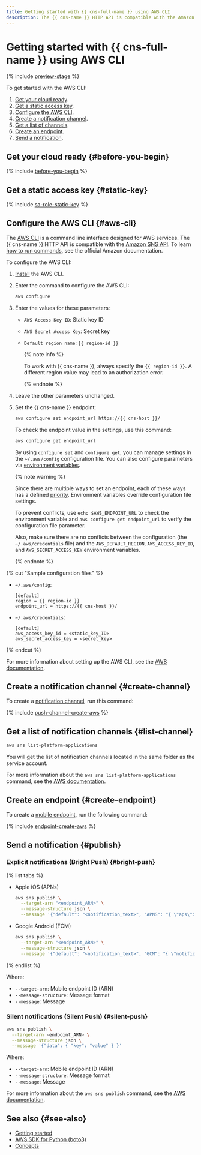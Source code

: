 ```yaml
---
title: Getting started with {{ cns-full-name }} using AWS CLI
description: The {{ cns-name }} HTTP API is compatible with the Amazon SNS API.
---
```


# Getting started with {{ cns-full-name }} using AWS CLI

{% include [preview-stage](../../_includes/notifications/preview-stage.md) %}

To get started with the AWS CLI:
1. [Get your cloud ready](#before-you-begin).
1. [Get a static access key](#static-key).
1. [Configure the AWS CLI](#aws-cli).
1. [Create a notification channel](#create-channel).
1. [Get a list of channels](#list-channel).
1. [Create an endpoint](#create-endpoint).
1. [Send a notification](#publish).

## Get your cloud ready {#before-you-begin}

{% include [before-you-begin](../../_tutorials/_tutorials_includes/before-you-begin.md) %}

## Get a static access key {#static-key}

{% include [sa-role-static-key](../../_includes/notifications/sa-role-static-key.md) %}

## Configure the AWS CLI {#aws-cli}

The [AWS CLI](https://aws.amazon.com/cli/) is a command line interface designed for AWS services. The {{ cns-name }} HTTP API is compatible with the [Amazon SNS API](https://docs.aws.amazon.com/sns/latest/api/welcome.html). To learn [how to run commands](https://awscli.amazonaws.com/v2/documentation/api/latest/reference/index.html), see the official Amazon documentation.

To configure the AWS CLI:
1. [Install](https://docs.aws.amazon.com/cli/latest/userguide/getting-started-install.html) the AWS CLI.
1. Enter the command to configure the AWS CLI:

   ```bash
   aws configure
   ```

1. Enter the values for these parameters:
    * `AWS Access Key ID`: Static key ID
    * `AWS Secret Access Key`: Secret key
    * `Default region name`: `{{ region-id }}`

      {% note info %}

      To work with {{ cns-name }}, always specify the `{{ region-id }}`. A different region value may lead to an authorization error.

      {% endnote %}

1. Leave the other parameters unchanged.
1. Set the {{ cns-name }} endpoint:

    ```bash
    aws configure set endpoint_url https://{{ cns-host }}/
    ```
   To check the endpoint value in the settings, use this command:

    ```bash
    aws configure get endpoint_url
    ```
   
   By using `configure set` and `configure get`, you can manage settings in the `~/.aws/config` configuration file. You can also configure parameters via [environment variables](https://docs.aws.amazon.com/cli/latest/userguide/cli-configure-endpoints.html#endpoints-global).

    {% note warning %}

     Since there are multiple ways to set an endpoint, each of these ways has a defined [priority](https://docs.aws.amazon.com/cli/latest/userguide/cli-configure-envvars.html#envvars-list-AWS_ENDPOINT_URL). Environment variables override configuration file settings.
     
     To prevent conflicts, use `echo $AWS_ENDPOINT_URL` to check the environment variable and `aws configure get endpoint_url` to verify the configuration file parameter.

     Also, make sure there are no conflicts between the configuration (the `~/.aws/credentials` file) and the `AWS_DEFAULT_REGION`, `AWS_ACCESS_KEY_ID`, and `AWS_SECRET_ACCESS_KEY` environment variables.
     
     {% endnote %}

{% cut "Sample configuration files" %}

* `~/.aws/config`:

  ```text
  [default]
  region = {{ region-id }}
  endpoint_url = https://{{ cns-host }}/
  ```

* `~/.aws/credentials`:

  ```text
  [default]
  aws_access_key_id = <static_key_ID>
  aws_secret_access_key = <secret_key>
  ```

{% endcut %}

For more information about setting up the AWS CLI, see the [AWS documentation](https://docs.aws.amazon.com/cli/latest/userguide/cli-configure-quickstart.html).

## Create a notification channel {#create-channel}

To create a [notification channel](../concepts/index.md#channels), run this command:

{% include [push-channel-create-aws](../../_includes/notifications/push-channel-create-aws.md) %}


## Get a list of notification channels {#list-channel}

```bash
aws sns list-platform-applications
```

You will get the list of notification channels located in the same folder as the service account.

For more information about the `aws sns list-platform-applications` command, see the [AWS documentation](https://awscli.amazonaws.com/v2/documentation/api/latest/reference/sns/list-platform-applications.html).

## Create an endpoint {#create-endpoint}

To create a [mobile endpoint](../concepts/index.md#mobile-endpoints), run the following command:

{% include [endpoint-create-aws](../../_includes/notifications/endpoint-create-aws.md) %}


## Send a notification {#publish}

### Explicit notifications (Bright Push) {#bright-push}

{% list tabs %}

- Apple iOS (APNs)

  ```bash
  aws sns publish \
    --target-arn "<endpoint_ARN>" \
    --message-structure json \
    --message '{"default": "<notification_text>", "APNS": "{ \"aps\": { \"alert\": \"<notification_text>\"} }" }'
  ```

- Google Android (FCM)

  ```bash
  aws sns publish \
    --target-arn "<endpoint_ARN>" \
    --message-structure json \
    --message '{"default": "<notification_text>", "GCM": "{ \"notification\": { \"body\": \"<notification_text>\"} }" }'
  ```

{% endlist %}

Where:
* `--target-arn`: Mobile endpoint ID (ARN)
* `--message-structure`: Message format
* `--message`: Message

### Silent notifications (Silent Push) {#silent-push}

```bash
aws sns publish \
  --target-arn <endpoint_ARN> \
  --message-structure json \
  --message '{"data": { "key": "value" } }'
```

Where:
* `--target-arn`: Mobile endpoint ID (ARN)
* `--message-structure`: Message format
* `--message`: Message

For more information about the `aws sns publish` command, see the [AWS documentation](https://awscli.amazonaws.com/v2/documentation/api/latest/reference/sns/publish.html).

## See also {#see-also}

* [Getting started](../quickstart.md)
* [AWS SDK for Python (boto3)](sdk-python.md)
* [Concepts](../concepts/index.md)
